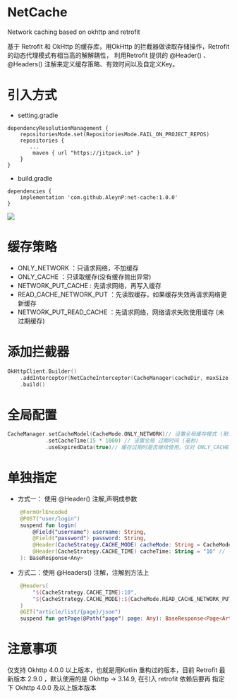 # NetCache

Network caching based on okhttp and retrofit

基于 Retrofit 和 OkHttp 的缓存库，用OkHttp 的拦截器做读取存储操作，Retrofit 的动态代理模式有相当高的解解耦性， 利用Retrofit 提供的 @Header()
、@Headers() 注解来定义缓存策略、有效时间以及自定义Key。

# 引入方式

- setting.gradle

``` grovvy
dependencyResolutionManagement {
    repositoriesMode.set(RepositoriesMode.FAIL_ON_PROJECT_REPOS)
    repositories {
       ...
        maven { url "https://jitpack.io" }
    }
}
```

- build.gradle

``` grovvy
dependencies {
    implementation 'com.github.AleynP:net-cache:1.0.0'
}
```
[![](https://jitpack.io/v/AleynP/net-cache.svg)](https://jitpack.io/#AleynP/net-cache)

# 缓存策略

- ONLY_NETWORK ：只请求网络，不加缓存
- ONLY_CACHE ：只读取缓存(没有缓存抛出异常)
- NETWORK_PUT_CACHE : 先请求网络，再写入缓存
- READ_CACHE_NETWORK_PUT ：先读取缓存，如果缓存失效再请求网络更新缓存
- NETWORK_PUT_READ_CACHE ：先请求网络，网络请求失败使用缓存  (未过期缓存)

# 添加拦截器

```kotlin
OkHttpClient.Builder()
    .addInterceptor(NetCacheInterceptor(CacheManager(cacheDir, maxSize)))
    .build()
```

# 全局配置

``` kotlin
CacheManager.setCacheModel(CacheMode.ONLY_NETWORK)// 设置全局缓存模式 (默认 ONLY_NETWORK)
            .setCacheTime(15 * 1000) // 设置全局 过期时间 (毫秒)
            .useExpiredData(true)// 缓存过期时是否继续使用，仅对 ONLY_CACHE 生效
```

# 单独指定

- 方式一： 使用 @Header() 注解,声明成参数

``` kotlin 
    @FormUrlEncoded
    @POST("user/login")
    suspend fun login(
        @Field("username") username: String,
        @Field("password") password: String,
        @Header(CacheStrategy.CACHE_MODE) cacheMode: String = CacheMode.READ_CACHE_NETWORK_PUT, // 缓存模式
        @Header(CacheStrategy.CACHE_TIME) cacheTime: String = "10" // 有效时长（秒）
    ): BaseResponse<Any>
```

- 方式二：使用 @Headers() 注解，注解到方法上

``` kotlin 
    @Headers(
        "${CacheStrategy.CACHE_TIME}:10",
        "${CacheStrategy.CACHE_MODE}:${CacheMode.READ_CACHE_NETWORK_PUT}"
    )
    @GET("article/list/{page}/json")
    suspend fun getPage(@Path("page") page: Any): BaseResponse<Page<ArticleBean>>
```

# 注意事项

仅支持 Okhttp 4.0.0 以上版本，也就是用Kotlin 重构过的版本，目前 Retrofit 最新版本 2.9.0 ，默认使用的是 Okhttp -> 3.14.9, 在引入
retrofit 依赖后要再 指定下 Okhttp 4.0.0 及以上版本版本
